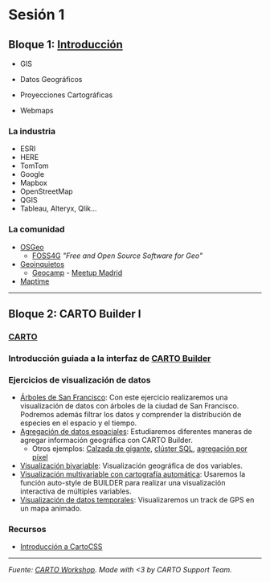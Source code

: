 # Sesión 1

## Bloque 1: [Introducción](https://docs.google.com/presentation/d/1IDDPqtgVJPuQOPaSAxqpd2ZlPbPuxiBQ0V3Qr5GOSs4/edit?usp=sharing)

  * GIS

  * Datos Geográficos

  * Proyecciones Cartográficas

  * Webmaps

### La industria
  
  * ESRI
  * HERE
  * TomTom
  * Google
  * Mapbox
  * OpenStreetMap
  * QGIS
  * Tableau, Alteryx, Qlik... 

### La comunidad

* [OSGeo](https://www.osgeo.org/)
    * [FOSS4G](http://foss4g.org/) _"Free and Open Source Software for Geo"_ 
* [Geoinquietos](http://geoinquietos.org/)
    * [Geocamp](http://2018.geocamp.es/) - [Meetup Madrid](https://www.meetup.com/es-ES/Geoinquietos-MAD/?_cookie-check=-k9wC1Vd2oWyeMq5)
* [Maptime](http://maptime.io/)

---

## Bloque 2: CARTO Builder I

### [CARTO](https://docs.google.com/presentation/d/1YhMvOPFZ8OEeYgdiPhTXoWw9HSjn44rls_8yQtMhuvw/edit?usp=sharing)

### Introducción guiada a la interfaz de [CARTO Builder](https://carto.com/login)

### Ejercicios de visualización de datos

* [Árboles de San Francisco](https://github.com/CartoDB/carto-workshop/blob/master/01-builder-visualization/exercises/sf-trees.md): Con este ejercicio realizaremos una visualización de datos con árboles de la ciudad de San Francisco. Podremos además filtrar los datos y comprender la distribución de especies en el espacio y el tiempo.
* [Agregación de datos espaciales](https://github.com/CartoDB/carto-workshop/blob/master/01-builder-visualization/exercises/aggregations.md): Estudiaremos diferentes maneras de agregar información geográfica con CARTO Builder. 
    * Otros ejemplos: [Calzada de gigante](https://bl.ocks.org/ernesmb/4a6f00d6d795a20406516bce3fbe8092), [clúster SQL](http://bl.ocks.org/ernesmb/348b9eed9ee4c7038fd7), [agregación por píxel](http://bl.ocks.org/ernesmb/6b6ed27230c22c8c58bcc18c713ac024)
* [Visualización bivariable](https://github.com/CartoDB/carto-workshop/blob/master/01-builder-visualization/exercises/category-bubble.md): Visualización geográfica de dos variables.
* [Visualización multivariable con cartografía automática](https://github.com/CartoDB/carto-workshop/blob/master/01-builder-visualization/exercises/autostyle.md): Usaremos la función auto-style de BUILDER para realizar una visualización interactiva de múltiples variables. 
* [Visualización de datos temporales](https://github.com/CartoDB/carto-workshop/blob/master/01-builder-visualization/exercises/torque.md): Visualizaremos un track de GPS en un mapa animado. 


### Recursos

* [Introducción a CartoCSS](https://github.com/CartoDB/carto-workshop/blob/master/03-cartography/resources/cartocss.md)

---

_Fuente: [CARTO Workshop](https://github.com/CartoDB/carto-workshop/). Made with <3 by CARTO Support Team._




